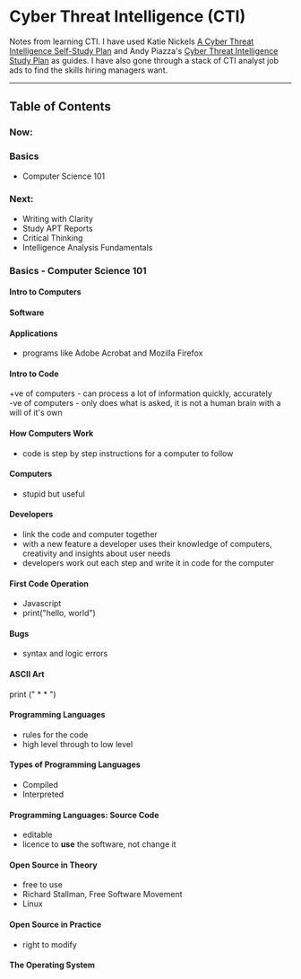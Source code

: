 # Cyber Threat Intelligence (CTI)

Notes from learning CTI. I have used Katie Nickels [A Cyber Threat Intelligence Self-Study Plan](https://medium.com/katies-five-cents/a-cyber-threat-intelligence-self-study-plan-part-1-968b5a8daf9a) and Andy Piazza's [Cyber Threat Intelligence Study Plan](https://klrgrz.medium.com/cyber-threat-intelligence-study-plan-c60484d319cb) as guides. I have also gone through a stack of CTI analyst job ads to find the skills hiring managers want.

___________________________

## Table of Contents

### Now:
### Basics
  - Computer Science 101
  
### Next:
* Writing with Clarity
* Study APT Reports
* Critical Thinking
* Intelligence Analysis Fundamentals 

### Basics - Computer Science 101
#### Intro to Computers

#### Software

#### Applications
* programs like Adobe Acrobat and Mozilla Firefox

#### Intro to Code
+ve of computers - can process a lot of information quickly, accurately <br>
-ve of computers - only does what is asked, it is not a human brain with a will of it's own

#### How Computers Work
* code is step by step instructions for a computer to follow

#### Computers
* stupid but useful
  
#### Developers
* link the code and computer together
* with a new feature a developer uses their knowledge of computers, creativity and insights about user needs
* developers work out each step and write it in code for the computer
  
#### First Code Operation
* Javascript
* print("hello, world")

#### Bugs
* syntax and logic errors

#### ASCII Art
print (" *   * ")

#### Programming Languages
* rules for the code
* high level through to low level

#### Types of Programming Languages
* Compiled
* Interpreted

#### Programming Languages: Source Code
* editable
* licence to **use** the software, not change it

#### Open Source in Theory
* free to use
* Richard Stallman, Free Software Movement
* Linux

#### Open Source in Practice
* right to modify

#### The Operating System

